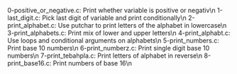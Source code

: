0-positive_or_negative.c: Print whether variable is positive or negativ\n
1-last_digit.c: Pick last digit of variable and print conditionally\n
2-print_alphabet.c: Use putchar to print letters of the alphabet in lowercase\n
3-print_alphabets.c: Print mix of lower and upper letters\n
4-print_alphabt.c: Use loops and conditional arguments on alphabets\n
5-print_numbers.c: Print base 10 numbers\n
6-print_numberz.c: Print single digit base 10 numbers\n
7-print_tebahpla.c: Print letters of alphabet in reverse\n
8-print_base16.c: Print numbers of base 16\n
